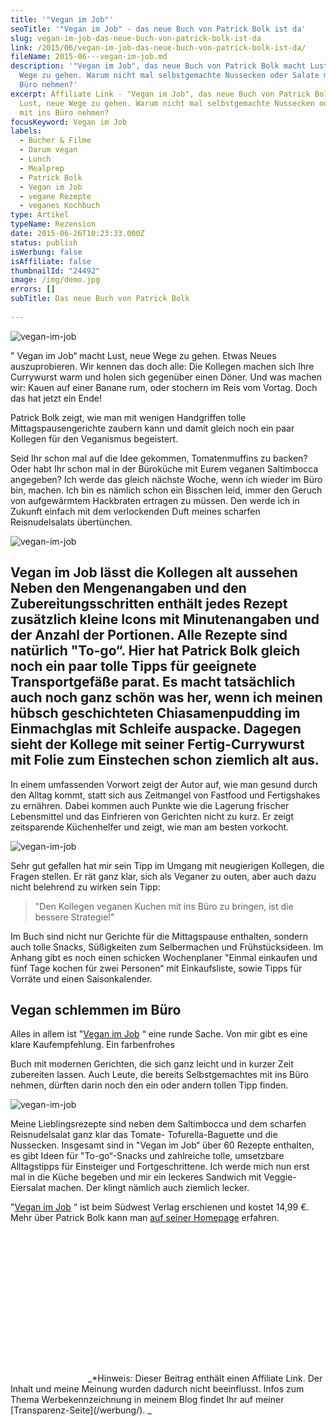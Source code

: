 ```yaml
---
title: '"Vegan im Job"'
seoTitle: '"Vegan im Job" - das neue Buch von Patrick Bolk ist da'
slug: vegan-im-job-das-neue-buch-von-patrick-bolk-ist-da
link: /2015/06/vegan-im-job-das-neue-buch-von-patrick-bolk-ist-da/
fileName: 2015-06---vegan-im-job.md
description: '"Vegan im Job", das neue Buch von Patrick Bolk macht Lust, neue
  Wege zu gehen. Warum nicht mal selbstgemachte Nussecken oder Salate mit ins
  Büro nehmen?'
excerpt: Affiliate Link - "Vegan im Job", das neue Buch von Patrick Bolk macht
  Lust, neue Wege zu gehen. Warum nicht mal selbstgemachte Nussecken oder Salate
  mit ins Büro nehmen?
focusKeyword: Vegan im Job
labels:
  - Bücher & Filme
  - Darum vegan
  - Lunch
  - Mealprep
  - Patrick Bolk
  - Vegan im Job
  - vegane Rezepte
  - veganes Kochbuch
type: Artikel
typeName: Rezension
date: 2015-06-26T10:23:33.000Z
status: publish
isWerbung: false
isAffiliate: false
thumbnailId: "24492"
image: /img/demo.jpg
errors: []
subTitle: Das neue Buch von Patrick Bolk
  
---
```


![vegan-im-job](http://cardamonchai.com/wp-content/uploads/2019/06/vegan-im-job-400x267.jpg)

[](https://amzn.to/2RcsTJC)" Vegan im Job“ macht Lust, neue Wege zu gehen. Etwas
Neues auszuprobieren. Wir kennen das doch alle: Die Kollegen machen sich Ihre
Currywurst warm und holen sich gegenüber einen Döner. Und was machen wir: Kauen
auf einer Banane rum, oder stochern im Reis vom Vortag. Doch das hat jetzt ein
Ende!

Patrick Bolk zeigt, wie man mit wenigen Handgriffen tolle Mittagspausengerichte
zaubern kann und damit gleich noch ein paar Kollegen für den Veganismus
begeistert.

Seid Ihr schon mal auf die Idee gekommen, Tomatenmuffins zu backen? Oder habt
Ihr schon mal in der Büroküche mit Eurem veganen Saltimbocca angegeben? Ich
werde das gleich nächste Woche, wenn ich wieder im Büro bin, machen. Ich bin es
nämlich schon ein Bisschen leid, immer den Geruch von aufgewärmtem Hackbraten
ertragen zu müssen. Den werde ich in Zukunft einfach mit dem verlockenden Duft
meines scharfen Reisnudelsalats übertünchen.

![vegan-im-job](http://cardamonchai.com/wp-content/uploads/2019/06/vegan-im-job-4-400x267.jpg)

## Vegan im Job lässt die Kollegen alt aussehen [](https://amzn.to/2RcsTJC) Neben den Mengenangaben und den Zubereitungsschritten enthält jedes Rezept zusätzlich kleine Icons mit Minutenangaben und der Anzahl der Portionen. Alle Rezepte sind natürlich "To-go“. Hier hat Patrick Bolk gleich noch ein paar tolle Tipps für geeignete Transportgefäße parat. Es macht tatsächlich auch noch ganz schön was her, wenn ich meinen hübsch geschichteten Chiasamenpudding im Einmachglas mit Schleife auspacke. Dagegen sieht der Kollege mit seiner Fertig-Currywurst mit Folie zum Einstechen schon ziemlich alt aus.

In einem umfassenden Vorwort zeigt der Autor auf, wie man gesund durch den
Alltag kommt, statt sich aus Zeitmangel von Fastfood und Fertigshakes zu
ernähren. Dabei kommen auch Punkte wie die Lagerung frischer Lebensmittel und
das Einfrieren von Gerichten nicht zu kurz. Er zeigt zeitsparende Küchenhelfer
und zeigt, wie man am besten vorkocht.

![vegan-im-job](http://cardamonchai.com/wp-content/uploads/2019/06/vegan-im-job-3-400x267.jpg)

[](https://amzn.to/2RcsTJC) Sehr gut gefallen hat mir sein Tipp im Umgang mit
neugierigen Kollegen, die Fragen stellen. Er rät ganz klar, sich als Veganer zu
outen, aber auch dazu nicht belehrend zu wirken sein Tipp:

> "Den Kollegen veganen Kuchen mit ins Büro zu bringen, ist die bessere
> Strategie!"

Im Buch sind nicht nur Gerichte für die Mittagspause enthalten, sondern auch
tolle Snacks, Süßigkeiten zum Selbermachen und Frühstücksideen. Im Anhang gibt
es noch einen schicken Wochenplaner "Einmal einkaufen und fünf Tage kochen für
zwei Personen“ mit Einkaufsliste, sowie Tipps für Vorräte und einen
Saisonkalender.

## Vegan schlemmen im Büro

Alles in allem ist "[Vegan im Job](https://amzn.to/2RcsTJC) “ eine runde Sache.
Von mir gibt es eine klare Kaufempfehlung. Ein farbenfrohes

Buch mit modernen Gerichten, die sich ganz leicht und in kurzer Zeit zubereiten
lassen. Auch Leute, die bereits Selbstgemachtes mit ins Büro nehmen, dürften
darin noch den ein oder andern tollen Tipp finden.

![vegan-im-job](http://cardamonchai.com/wp-content/uploads/2019/06/vegan-im-job-2-400x267.jpg)

[](https://amzn.to/2RcsTJC) Meine Lieblingsrezepte sind neben dem Saltimbocca
und dem scharfen Reisnudelsalat ganz klar das Tomate- Tofurella-Baguette und die
Nussecken. Insgesamt sind in "Vegan im Job“ über 60 Rezepte enthalten, es gibt
Ideen für "To-go“-Snacks und zahlreiche tolle, umsetzbare Alltagstipps für
Einsteiger und Fortgeschrittene. Ich werde mich nun erst mal in die Küche
begeben und mir ein leckeres Sandwich mit Veggie-Eiersalat machen. Der klingt
nämlich auch ziemlich lecker.

"[Vegan im Job](https://amzn.to/2RcsTJC) “ ist beim Südwest Verlag erschienen
und kostet 14,99 €. Mehr über Patrick Bolk kann man
[auf seiner Homepage](http://patrickbolk.de/) erfahren.

<iframe style="width: 120px; height: 240px;" src="//ws-eu.amazon-adsystem.com/widgets/q?ServiceVersion=20070822&amp;OneJS=1&amp;Operation=GetAdHtml&amp;MarketPlace=DE&amp;source=ac&amp;ref=qf_sp_asin_til&amp;ad_type=product_link&amp;tracking_id=cardamonchai-21&amp;marketplace=amazon&amp;region=DE&amp;placement=3517093742&amp;asins=3517093742&amp;linkId=f521c31782ac0e0d3655f9c024242f34&amp;show_border=true&amp;link_opens_in_new_window=true&amp;price_color=c4c4c4&amp;title_color=5c9b72&amp;bg_color=ffffff" frameborder="0" marginwidth="0" marginheight="0" scrolling="no"></iframe> _*Hinweis: Dieser Beitrag enthält einen Affiliate Link. Der Inhalt und meine Meinung wurden dadurch nicht beeinflusst. Infos zum Thema Werbekennzeichnung in meinem Blog findet Ihr auf meiner  [Transparenz-Seite](/werbung/). _

  